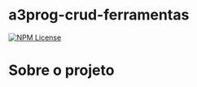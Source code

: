 # a3prog-crud-ferramentas
[![NPM License](https://img.shields.io/npm/l/license)](https://github.com/LeonardoSchmittK/a3prog-crud-ferramentas/blob/main/LICENSE)

# Sobre o projeto

